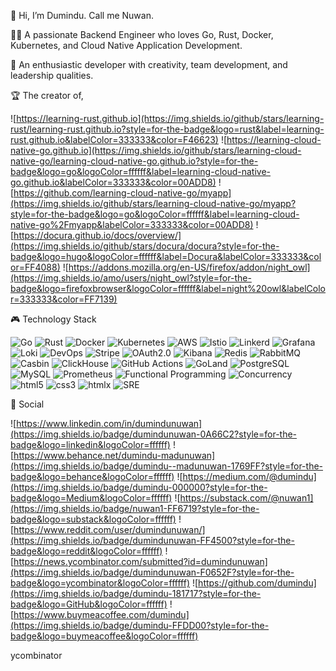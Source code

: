 👋 Hi, I’m Dumindu. Call me Nuwan.

🧑‍💻 A passionate Backend Engineer who loves Go, Rust, Docker, Kubernetes, and Cloud Native Application Development.

🌱 An enthusiastic developer with creativity, team development, and leadership qualities.

🏆 The creator of,

![https://learning-rust.github.io](https://img.shields.io/github/stars/learning-rust/learning-rust.github.io?style=for-the-badge&logo=rust&label=learning-rust.github.io&labelColor=333333&color=F46623)
![https://learning-cloud-native-go.github.io](https://img.shields.io/github/stars/learning-cloud-native-go/learning-cloud-native-go.github.io?style=for-the-badge&logo=go&logoColor=ffffff&label=learning-cloud-native-go.github.io&labelColor=333333&color=00ADD8)
![https://github.com/learning-cloud-native-go/myapp](https://img.shields.io/github/stars/learning-cloud-native-go/myapp?style=for-the-badge&logo=go&logoColor=ffffff&label=learning-cloud-native-go%2Fmyapp&labelColor=333333&color=00ADD8)
![https://docura.github.io/docs/overview/](https://img.shields.io/github/stars/docura/docura?style=for-the-badge&logo=hugo&logoColor=ffffff&label=Docura&labelColor=333333&color=FF4088)
![https://addons.mozilla.org/en-US/firefox/addon/night_owl](https://img.shields.io/amo/users/night_owl?style=for-the-badge&logo=firefoxbrowser&logoColor=ffffff&label=night%20owl&labelColor=333333&color=FF7139)

🎮 Technology Stack

![Go](https://img.shields.io/badge/Go-00ADD8?style=for-the-badge&logo=go&logoColor=ffffff)
![Rust](https://img.shields.io/badge/Rust-F46623?style=for-the-badge&logo=rust&logoColor=ffffff)
![Docker](https://img.shields.io/badge/Docker-2496ED?style=for-the-badge&logo=docker&logoColor=ffffff)
![Kubernetes](https://img.shields.io/badge/Kubernetes-326CE5?style=for-the-badge&logo=Kubernetes&logoColor=ffffff)
![AWS](https://img.shields.io/badge/AWS-FF9900?style=for-the-badge&logo=amazonaws&logoColor=ffffff)
![Istio](https://img.shields.io/badge/Istio-466BB0?style=for-the-badge&logo=Istio&logoColor=ffffff)
![Linkerd](https://img.shields.io/badge/Linkerd-2BEDA7?style=for-the-badge&logo=Linkerd&logoColor=ffffff)
![Grafana](https://img.shields.io/badge/Grafana-F46800?style=for-the-badge&logo=Grafana&logoColor=ffffff)
![Loki](https://img.shields.io/badge/Loki-F46800?style=for-the-badge&logo=Grafana&logoColor=ffffff)
![DevOps](https://img.shields.io/badge/DevOps-00ADD8?style=for-the-badge)
![Stripe](https://img.shields.io/badge/Stripe-008CDD?style=for-the-badge&logo=Stripe&logoColor=ffffff)
![OAuth2.0](https://img.shields.io/badge/OAuth2.0-333333?style=for-the-badge)
![Kibana](https://img.shields.io/badge/Kibana-005571?style=for-the-badge&logo=Kibana&logoColor=ffffff)
![Redis](https://img.shields.io/badge/Redis-DC382D?style=for-the-badge&logo=Redis&logoColor=ffffff)
![RabbitMQ](https://img.shields.io/badge/RabbitMQ-FF6600?style=for-the-badge&logo=RabbitMQ&logoColor=ffffff)
![Casbin](https://img.shields.io/badge/Casbin-00ADD8?style=for-the-badge)
![ClickHouse](https://img.shields.io/badge/ClickHouse-FFCC01?style=for-the-badge&logo=ClickHouse&logoColor=ffffff)
![GitHub Actions](https://img.shields.io/badge/githubactions-2088FF?style=for-the-badge&logo=githubactions&logoColor=FFFFFF)
![GoLand](https://img.shields.io/badge/GoLand-000000?style=for-the-badge&logo=GoLand&logoColor=ffffff)
![PostgreSQL](https://img.shields.io/badge/PostgreSQL-4169E1?style=for-the-badge&logo=PostgreSQL&logoColor=ffffff)
![MySQL](https://img.shields.io/badge/MySQL-4479A1?style=for-the-badge&logo=MySQL&logoColor=ffffff)
![Prometheus](https://img.shields.io/badge/Prometheus-E6522C?style=for-the-badge&logo=Prometheus&logoColor=ffffff)
![Functional Programming](https://img.shields.io/badge/Functional%20Programming-0969da?style=for-the-badge)
![Concurrency](https://img.shields.io/badge/Concurrency-333333?style=for-the-badge)
![html5](https://img.shields.io/badge/html5-E34F26?style=for-the-badge&logo=html5&logoColor=ffffff)
![css3](https://img.shields.io/badge/css3-1572B6?style=for-the-badge&logo=css3&logoColor=ffffff)
![htmlx](https://img.shields.io/badge/htmlx-333333?style=for-the-badge)
![SRE](https://img.shields.io/badge/SRE-00ADD8?style=for-the-badge)


🙋 Social

![https://www.linkedin.com/in/dumindunuwan](https://img.shields.io/badge/dumindunuwan-0A66C2?style=for-the-badge&logo=linkedin&logoColor=ffffff)
![https://www.behance.net/dumindu-madunuwan](https://img.shields.io/badge/dumindu--madunuwan-1769FF?style=for-the-badge&logo=behance&logoColor=ffffff)
![https://medium.com/@dumindu](https://img.shields.io/badge/dumindu-000000?style=for-the-badge&logo=Medium&logoColor=ffffff)
![https://substack.com/@nuwan1](https://img.shields.io/badge/nuwan1-FF6719?style=for-the-badge&logo=substack&logoColor=ffffff)
![https://www.reddit.com/user/dumindunuwan/](https://img.shields.io/badge/dumindunuwan-FF4500?style=for-the-badge&logo=reddit&logoColor=ffffff)
![https://news.ycombinator.com/submitted?id=dumindunuwan](https://img.shields.io/badge/dumindunuwan-F0652F?style=for-the-badge&logo=ycombinator&logoColor=ffffff)
![https://github.com/dumindu](https://img.shields.io/badge/dumindu-181717?style=for-the-badge&logo=GitHub&logoColor=ffffff)
![https://www.buymeacoffee.com/dumindu](https://img.shields.io/badge/dumindu-FFDD00?style=for-the-badge&logo=buymeacoffee&logoColor=ffffff)



ycombinator



